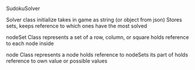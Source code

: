 SudokuSolver

Solver class
    initialize takes in game as string (or object from json)
    Stores sets, keeps reference to which ones have the most solved

nodeSet Class
    represents a set of a row, column, or square
    holds reference to each node inside 

node Class
    represents a node
    holds reference to nodeSets its part of
    holds reference to own value or possible values